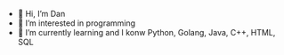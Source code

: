 - 👋 Hi, I’m Dan
- 👀 I’m interested in programming
- 🌱 I’m currently learning and I konw Python, Golang, Java, C++, HTML, SQL

<!---
daniilsonufrijuks/daniilsonufrijuks is a ✨ special ✨ repository because its `README.md` (this file) appears on your GitHub profile.
You can click the Preview link to take a look at your changes.
--->
